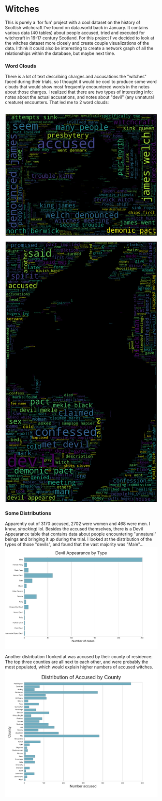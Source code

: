 # Witches

This is purely a 'for fun' project with a cool dataset on the history of Scottish witchcraft I've found on data.world back in January. It contains various data (40 tables) about people accused, tried and executed for witchcraft in 16-17 century Scotland. For this project I've decided to look at the witches dataset more closely and create couple visualizations of the data. I think it could also be interesting to create a network graph of all the relationships within the database, but maybe next time.

### Word Clouds
There is a lot of text describing charges and accusations the "witches" faced during their trials, so I thought it would be cool to produce some word clouds that would show most frequently encountered words in the notes about those charges. I realized that there are two types of interesting info: notes about the actual accusations, and notes about "devil" (any unnatural creature) encounters. That led me to 2 word clouds:
<center><br><img src="images/witch_cloud.png" width="500" height="400"></br></center>
<center><br><img src="images/devil_cloud.png" width="500"></br></center>

### Some Distributions
Apparently out of 3170 accused, 2702 were women and 468 were men. I know, *shocking!* lol. Besides the accused themselves, there is a Devil Appearance table that contains data about people encountering "unnatural" beings and bringing it up during the trial. I looked at the distribution of the types of those "devils", and found that the vast majority was "Male"...
![Devil by Type](images/devil_by_type.png)

Another distribution I looked at was accused by their county of residence. The top three counties are all next to each other, and were probably the most populated, which would explain higher numbers of accused witches.
![Accused by County](images/accused_by_county.png)
